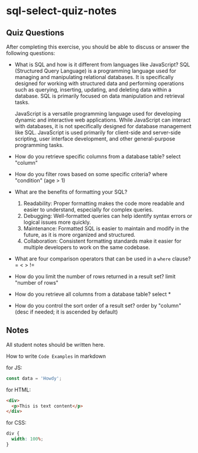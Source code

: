 # sql-select-quiz-notes

## Quiz Questions

After completing this exercise, you should be able to discuss or answer the following questions:

- What is SQL and how is it different from languages like JavaScript?
  SQL (Structured Query Language) is a programming language used for managing and manipulating relational databases. It is specifically designed for working with structured data and performing operations such as querying, inserting, updating, and deleting data within a database. SQL is primarily focused on data manipulation and retrieval tasks.

  JavaScript is a versatile programming language used for developing dynamic and interactive web applications. While JavaScript can interact with databases, it is not specifically designed for database management like SQL. JavaScript is used primarily for client-side and server-side scripting, user interface development, and other general-purpose programming tasks.

- How do you retrieve specific columns from a database table?
  select "column"

- How do you filter rows based on some specific criteria?
  where "condition" (age > 1)

- What are the benefits of formatting your SQL?

  1. Readability: Proper formatting makes the code more readable and easier to understand, especially for complex queries.
  2. Debugging: Well-formatted queries can help identify syntax errors or logical issues more quickly.
  3. Maintenance: Formatted SQL is easier to maintain and modify in the future, as it is more organized and structured.
  4. Collaboration: Consistent formatting standards make it easier for multiple developers to work on the same codebase.

- What are four comparison operators that can be used in a `where` clause?
  = < > !=

- How do you limit the number of rows returned in a result set?
  limit "number of rows"

- How do you retrieve all columns from a database table?
  select \*

- How do you control the sort order of a result set?
  order by "column" (desc if needed; it is ascended by default)

## Notes

All student notes should be written here.

How to write `Code Examples` in markdown

for JS:

```javascript
const data = 'Howdy';
```

for HTML:

```html
<div>
  <p>This is text content</p>
</div>
```

for CSS:

```css
div {
  width: 100%;
}
```
